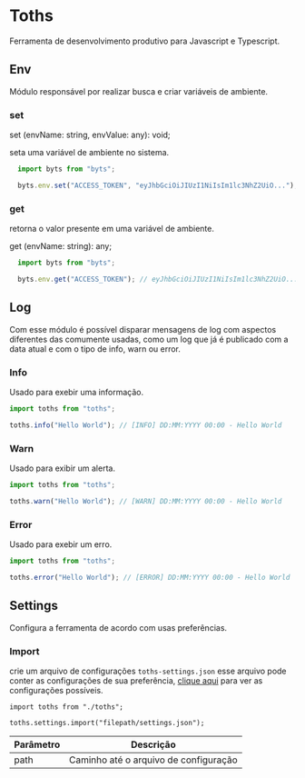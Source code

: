 # Toths

Ferramenta de desenvolvimento produtivo para Javascript e Typescript.

## Env 

Módulo responsável por realizar busca e criar variáveis de ambiente.

### set

set (envName: string, envValue: any): void;

seta uma variável de ambiente no sistema.


```ts
  import byts from "byts";

  byts.env.set("ACCESS_TOKEN", "eyJhbGciOiJIUzI1NiIsIm1lc3NhZ2UiO...");
```

### get

retorna o valor presente em uma variável de ambiente.

get (envName: string): any;

```ts
  import byts from "byts";

  byts.env.get("ACCESS_TOKEN"); // eyJhbGciOiJIUzI1NiIsIm1lc3NhZ2UiO...
```

## Log

Com esse módulo é possível disparar mensagens de log com aspectos diferentes das comumente usadas, como um log que já é publicado com a data atual e com o tipo de info, warn ou error.

### Info

Usado para exebir uma informação.

```ts
import toths from "toths";

toths.info("Hello World"); // [INFO] DD:MM:YYYY 00:00 - Hello World
```

### Warn

Usado para exibir um alerta.

```ts
import toths from "toths";

toths.warn("Hello World"); // [WARN] DD:MM:YYYY 00:00 - Hello World
```

### Error

Usado para exebir um erro.

```ts
import toths from "toths";

toths.error("Hello World"); // [ERROR] DD:MM:YYYY 00:00 - Hello World
```

## Settings

Configura a ferramenta de acordo com usas preferências.

### Import

crie um arquivo de configurações ``` toths-settings.json ``` esse arquivo pode conter as configurações de sua preferência, <a href="#Settings.JSON">clique aqui</a> para ver as configurações possíveis.

<table>
  <thead>
    <tr>
      <th>Parâmetro</th>
      <th>Descrição</th>
    </tr>
  </thead>
  <tbody>
    <tr>
        <td>path</td>
        <td>Caminho até o arquivo de configuração</td>
      </tr>
  </tbody>
</trable>

```
import toths from "./toths";

toths.settings.import("filepath/settings.json");

```